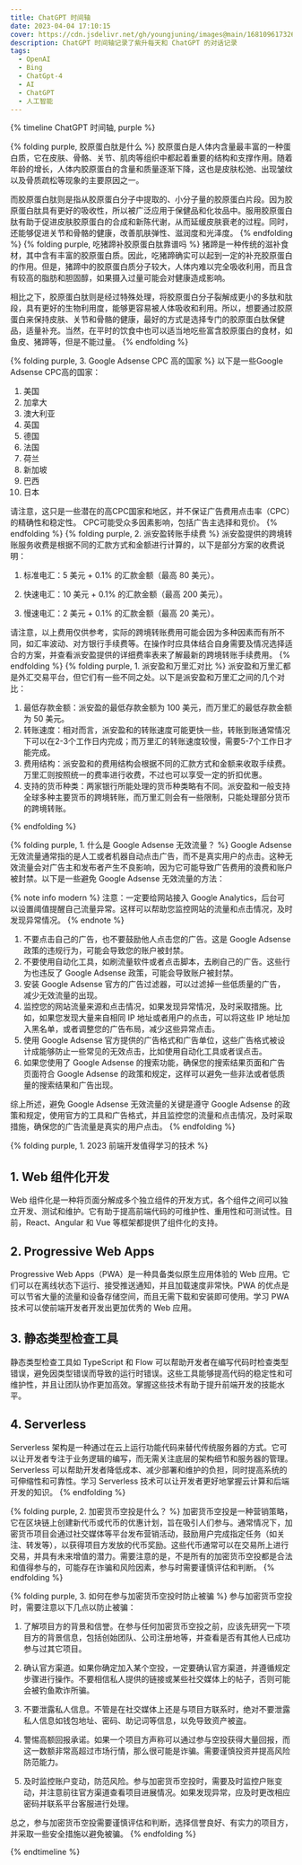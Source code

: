 ```yaml
---
title: ChatGPT 时间轴
date: 2023-04-04 17:10:15
cover: https://cdn.jsdelivr.net/gh/youngjuning/images@main/1681096173263.png
description: ChatGPT 时间轴记录了紫升每天和 ChatGPT 的对话记录
tags:
  - OpenAI
  - Bing
  - ChatGpt-4
  - AI
  - ChatGPT
  - 人工智能
---
```


{% timeline ChatGPT 时间轴, purple %}
<!-- timeline 2023-04-20 -->
{% folding purple, 胶原蛋白肽是什么 %}
胶原蛋白是人体内含量最丰富的一种蛋白质，它在皮肤、骨骼、关节、肌肉等组织中都起着重要的结构和支撑作用。随着年龄的增长，人体内胶原蛋白的含量和质量逐渐下降，这也是皮肤松弛、出现皱纹以及骨质疏松等现象的主要原因之一。

而胶原蛋白肽则是指从胶原蛋白分子中提取的、小分子量的胶原蛋白片段。因为胶原蛋白肽具有更好的吸收性，所以被广泛应用于保健品和化妆品中。服用胶原蛋白肽有助于促进皮肤胶原蛋白的合成和新陈代谢，从而延缓皮肤衰老的过程。同时，还能够促进关节和骨骼的健康，改善肌肤弹性、滋润度和光泽度。
{% endfolding %}
{% folding purple, 吃猪蹄补胶原蛋白肽靠谱吗 %}
猪蹄是一种传统的滋补食材，其中含有丰富的胶原蛋白质。因此，吃猪蹄确实可以起到一定的补充胶原蛋白的作用。但是，猪蹄中的胶原蛋白质分子较大，人体内难以完全吸收利用，而且含有较高的脂肪和胆固醇，如果摄入过量可能会对健康造成影响。

相比之下，胶原蛋白肽则是经过特殊处理，将胶原蛋白分子裂解成更小的多肽和肽段，具有更好的生物利用度，能够更容易被人体吸收和利用。所以，想要通过胶原蛋白来保持皮肤、关节和骨骼的健康，最好的方式是选择专门的胶原蛋白肽保健品，适量补充。当然，在平时的饮食中也可以适当地吃些富含胶原蛋白的食材，如鱼皮、猪蹄等，但是不能过量。
{% endfolding %}
<!-- endtimeline -->
<!-- timeline 2023-04-11 -->
{% folding purple, 3. Google Adsense CPC 高的国家 %}
以下是一些Google Adsense CPC高的国家：

1. 美国
2. 加拿大
3. 澳大利亚
4. 英国
5. 德国
6. 法国
7. 荷兰
8. 新加坡
9. 巴西
10. 日本

请注意，这只是一些潜在的高CPC国家和地区，并不保证广告费用点击率（CPC）的精确性和稳定性。 CPC可能受众多因素影响，包括广告主选择和竞价。
{% endfolding %}
{% folding purple, 2. 派安盈转账手续费 %}
派安盈提供的跨境转账服务收费是根据不同的汇款方式和金额进行计算的，以下是部分方案的收费说明：

1. 标准电汇：5 美元 + 0.1% 的汇款金额（最高 80 美元）。

2. 快速电汇：10 美元 + 0.1% 的汇款金额（最高 200 美元）。

3. 慢速电汇：2 美元 + 0.1% 的汇款金额（最高 20 美元）。

请注意，以上费用仅供参考，实际的跨境转账费用可能会因为多种因素而有所不同，如汇率波动、对方银行手续费等。在操作时应具体结合自身需要及情况选择适合的方案，并查看派安盈提供的详细费率表来了解最新的跨境转账手续费用。
{% endfolding %}
{% folding purple, 1. 派安盈和万里汇对比 %}
派安盈和万里汇都是外汇交易平台，但它们有一些不同之处。以下是派安盈和万里汇之间的几个对比：

1. 最低存款金额：派安盈的最低存款金额为 100 美元，而万里汇的最低存款金额为 50 美元。
2. 转账速度：相对而言，派安盈和的转账速度可能更快一些，转账到账通常情况下可以在2-3个工作日内完成；而万里汇的转账速度较慢，需要5-7个工作日才能完成。
3. 费用结构：派安盈和的费用结构会根据不同的汇款方式和金额来收取手续费。万里汇则按照统一的费率进行收费，不过也可以享受一定的折扣优惠。
4. 支持的货币种类：两家银行所能处理的货币种类略有不同。派安盈和一般支持全球多种主要货币的跨境转账，而万里汇则会有一些限制，只能处理部分货币的跨境转账。

{% endfolding %}
<!-- endtimeline -->
<!-- timeline 2023-04-10-->
{% folding purple, 1. 什么是 Google Adsense 无效流量？ %}
Google Adsense 无效流量通常指的是人工或者机器自动点击广告，而不是真实用户的点击。这种无效流量会对广告主和发布者产生不良影响，因为它可能导致广告费用的浪费和账户被封禁。以下是一些避免 Google Adsense 无效流量的方法：

{% note info modern %}
注意：一定要给网站接入 Google Analytics，后台可以设置阈值提醒自己流量异常。这样可以帮助您监控网站的流量和点击情况，及时发现异常情况。
{% endnote %}

1. 不要点击自己的广告，也不要鼓励他人点击您的广告。这是 Google Adsense 政策的违规行为，可能会导致您的账户被封禁。
2. 不要使用自动化工具，如刷流量软件或者点击脚本，去刷自己的广告。这些行为也违反了 Google Adsense 政策，可能会导致账户被封禁。
3. 安装 Google Adsense 官方的广告过滤器，可以过滤掉一些低质量的广告，减少无效流量的出现。
4. 监控您的网站流量来源和点击情况，如果发现异常情况，及时采取措施。比如，如果您发现大量来自相同 IP 地址或者用户的点击，可以将这些 IP 地址加入黑名单，或者调整您的广告布局，减少这些异常点击。
5. 使用 Google Adsense 官方提供的广告格式和广告单位，这些广告格式被设计成能够防止一些常见的无效点击，比如使用自动化工具或者误点击。
6. 如果您使用了 Google Adsense 的搜索功能，确保您的搜索结果页面和广告页面符合 Google Adsense 的政策和规定，这样可以避免一些非法或者低质量的搜索结果和广告出现。

综上所述，避免 Google Adsense 无效流量的关键是遵守 Google Adsense 的政策和规定，使用官方的工具和广告格式，并且监控您的流量和点击情况，及时采取措施，确保您的广告流量是真实的用户点击。
{% endfolding %}
<!-- endtimeline -->
<!-- timeline 2023-04-09 -->
{% folding purple, 1. 2023 前端开发值得学习的技术 %}
## 1. Web 组件化开发

Web 组件化是一种将页面分解成多个独立组件的开发方式，各个组件之间可以独立开发、测试和维护。它有助于提高前端代码的可维护性、重用性和可测试性。目前，React、Angular 和 Vue 等框架都提供了组件化的支持。

## 2. Progressive Web Apps

Progressive Web Apps（PWA）是一种具备类似原生应用体验的 Web 应用。它们可以在离线状态下运行、接受推送通知，并且加载速度非常快。PWA 的优点是可以节省大量的流量和设备存储空间，而且无需下载和安装即可使用。学习 PWA 技术可以使前端开发者开发出更加优秀的 Web 应用。

## 3. 静态类型检查工具

静态类型检查工具如 TypeScript 和 Flow 可以帮助开发者在编写代码时检查类型错误，避免因类型错误而导致的运行时错误。这些工具能够提高代码的稳定性和可维护性，并且让团队协作更加高效。掌握这些技术有助于提升前端开发的技能水平。

## 4. Serverless

Serverless 架构是一种通过在云上运行功能代码来替代传统服务器的方式。它可以让开发者专注于业务逻辑的编写，而无需关注底层的架构细节和服务器的管理。Serverless 可以帮助开发者降低成本、减少部署和维护的负担，同时提高系统的可伸缩性和可靠性。学习 Serverless 技术可以让开发者更好地掌握云计算和后端开发的知识。
{% endfolding %}

{% folding purple, 2. 加密货币空投是什么？ %}
加密货币空投是一种营销策略，它在区块链上创建新代币或代币的优惠计划，旨在吸引人们参与。通常情况下，加密货币项目会通过社交媒体等平台发布营销活动，鼓励用户完成指定任务（如关注、转发等），以获得项目方发放的代币奖励。这些代币通常可以在交易所上进行交易，并具有未来增值的潜力。需要注意的是，不是所有的加密货币空投都是合法和值得参与的，可能存在诈骗和风险因素，参与时需要谨慎评估和判断。
{% endfolding %}

{% folding purple, 3. 如何在参与加密货币空投时防止被骗 %}
参与加密货币空投时，需要注意以下几点以防止被骗：

1. 了解项目方的背景和信誉。在参与任何加密货币空投之前，应该先研究一下项目方的背景信息，包括创始团队、公司注册地等，并查看是否有其他人已成功参与过其它项目。

2. 确认官方渠道。如果你确定加入某个空投，一定要确认官方渠道，并遵循规定步骤进行操作。不要相信私人提供的链接或某些社交媒体上的帖子，否则可能会被钓鱼欺诈所骗。

3. 不要泄露私人信息。不管是在社交媒体上还是与项目方联系时，绝对不要泄露私人信息如钱包地址、密码、助记词等信息，以免导致资产被盗。

4. 警惕高额回报承诺。如果一个项目方声称可以通过参与空投获得大量回报，而这一数额非常高超过市场行情，那么很可能是诈骗。需要谨慎投资并提高风险防范能力。

5. 及时监控账户变动，防范风险。参与加密货币空投时，需要及时监控户账变动，并注意前往官方渠道查看项目进展情况。如果发现异常，应及时更改相应密码并联系平台客服进行处理。

总之，参与加密货币空投需要谨慎评估和判断，选择信誉良好、有实力的项目方，并采取一些安全措施以避免被骗。
{% endfolding %}
<!-- endtimeline -->
{% endtimeline %}
